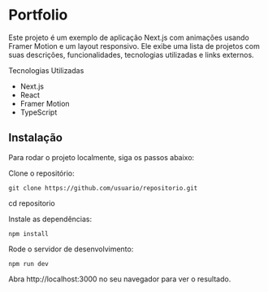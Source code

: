 # Portfolio

Este projeto é um exemplo de aplicação Next.js com animações usando Framer Motion e um layout responsivo. Ele exibe uma lista de projetos com suas descrições, funcionalidades, tecnologias utilizadas e links externos.

Tecnologias Utilizadas
- Next.js
- React
- Framer Motion
- TypeScript

## Instalação
Para rodar o projeto localmente, siga os passos abaixo:

Clone o repositório:
```
git clone https://github.com/usuario/repositorio.git
```
cd repositorio

Instale as dependências:
```
npm install
```

Rode o servidor de desenvolvimento:
```
npm run dev
```
Abra http://localhost:3000 no seu navegador para ver o resultado.